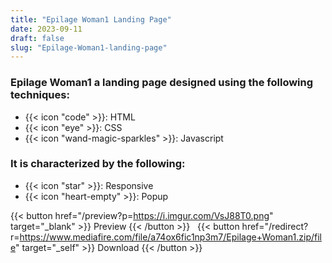 ```yaml
---
title: "Epilage Woman1 Landing Page"
date: 2023-09-11
draft: false
slug: "Epilage-Woman1-landing-page"
---
```

### __Epilage Woman1__ a __landing page__ designed using the following techniques:
- {{< icon "code" >}}: HTML
- {{< icon "eye" >}}: CSS
- {{< icon "wand-magic-sparkles" >}}: Javascript  

### It is characterized by the following:
- {{< icon "star" >}}: Responsive
- {{< icon "heart-empty" >}}:  Popup

<!--adsense-->

{{< button href="/preview?p=https://i.imgur.com/VsJ88T0.png" target="_blank" >}}
Preview
{{< /button >}} &nbsp; {{< button href="/redirect?r=https://www.mediafire.com/file/a74ox6fic1np3m7/Epilage+Woman1.zip/file" target="_self" >}}
Download
{{< /button >}}